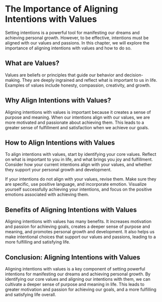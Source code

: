 The Importance of Aligning Intentions with Values
=========================================================================================

Setting intentions is a powerful tool for manifesting our dreams and achieving personal growth. However, to be effective, intentions must be aligned with our values and passions. In this chapter, we will explore the importance of aligning intentions with values and how to do so.

What are Values?
----------------

Values are beliefs or principles that guide our behavior and decision-making. They are deeply ingrained and reflect what is important to us in life. Examples of values include honesty, compassion, creativity, and growth.

Why Align Intentions with Values?
---------------------------------

Aligning intentions with values is important because it creates a sense of purpose and meaning. When our intentions align with our values, we are more motivated and passionate about achieving them. This leads to a greater sense of fulfillment and satisfaction when we achieve our goals.

How to Align Intentions with Values
-----------------------------------

To align intentions with values, start by identifying your core values. Reflect on what is important to you in life, and what brings you joy and fulfillment. Consider how your current intentions align with your values, and whether they support your personal growth and development.

If your intentions do not align with your values, revise them. Make sure they are specific, use positive language, and incorporate emotion. Visualize yourself successfully achieving your intentions, and focus on the positive emotions associated with achieving them.

Benefits of Aligning Intentions with Values
-------------------------------------------

Aligning intentions with values has many benefits. It increases motivation and passion for achieving goals, creates a deeper sense of purpose and meaning, and promotes personal growth and development. It also helps us make intentional choices that support our values and passions, leading to a more fulfilling and satisfying life.

Conclusion: Aligning Intentions with Values
-------------------------------------------

Aligning intentions with values is a key component of setting powerful intentions for manifesting our dreams and achieving personal growth. By identifying our core values and aligning our intentions with them, we can cultivate a deeper sense of purpose and meaning in life. This leads to greater motivation and passion for achieving our goals, and a more fulfilling and satisfying life overall.
